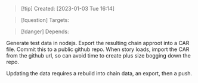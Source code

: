 
>[!tip] Created: [2023-01-03 Tue 16:14]

>[!question] Targets: 

>[!danger] Depends: 

Generate test data in nodejs.  Export the resulting chain approot into a CAR file.  Commit this to a public github repo.  When story loads, import the CAR from the github url, so can avoid time to create plus size bogging down the repo.  

Updating the data requires a rebuild into chain data, an export, then a push.